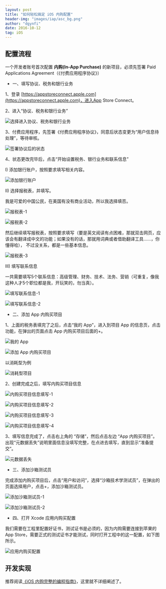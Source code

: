 ```yaml
---
layout: post
title: "如何轻松搞定 iOS 内购配置"
header-img: "images/iap/asc_bg.png"
author: "dgynfi"
date: 2016-10-12
tag: iOS
---
```


## 配置流程

一个开发者账号首次配置 **内购(In-App Purchase)** 的新项目，必须先签署 Paid Applications Agreement（《付费应用程序协议》）

- 一、填写协议、税务和银行业务

1、登录 [https://appstoreconnect.apple.com](https://appstoreconnect.apple.com)，进入App Store Connect。

2、进入“协议、税务和银行业务”

![选择进入协议、税务和银行业务
](https://dgynfi.github.io/images/iap/atb_item.png)

3、付费应用程序，先签署《付费应用程序协议》，同意后状态变更为“用户信息待处理”，等待审核。

![签署协议后的状态](https://dgynfi.github.io/images/iap/agre_tax_bank.png)

4、状态更改完毕后，点击“开始设置税务、银行业务和联系信息”

I) 添加银行账户，按照要求填写相关内容。

![添加银行账户](https://dgynfi.github.io/images/iap/add_bank_account.png)

II) 选择报税表，并填写。

我是可爱的中国公民，在美国有没有商业活动，所以我选择填否。

![报税表-1](https://dgynfi.github.io/images/iap/tax_form.png)

![报税表-2](https://dgynfi.github.io/images/iap/u.s._commercial_actives.png)

然后继续填写报税表，按照要求填写（要是英文阅读有点困难，那就双击网页，应该会有翻译成中文的功能；如果没有的话，那就用词典或者借助翻译工具......，你懂得哈）， 不过没关系，都是一些基本信息。

![报税表-3](https://dgynfi.github.io/images/iap/tax_form2.png)

III) 填写联系信息

一共需要填写5个联系信息：高级管理、财务、技术、法务、营销（可重复，像我这种人才5个职位都是我，开玩笑的，勿当真）。

![填写联系信息-1](https://dgynfi.github.io/images/iap/tax_bank_contact.png)

![填写联系信息-2](https://dgynfi.github.io/images/iap/edit_contacts.png)

- 二、添加 App 内购买项目

1、上面的税务表填完了之后，点击“我的 App”，进入到项目 App 的信息页，点击功能，在弹出的页面点击 App 内购买项目后面的+。

![我的 App](https://dgynfi.github.io/images/iap/myapp_item.png)

![添加 App 内购买项目](https://dgynfi.github.io/images/iap/add_iap_items.png)

以消耗型为例

![消耗型项目](https://dgynfi.github.io/images/iap/iap_item_types.png)

2、创建完成之后，填写内购买项目信息

![内购买项目信息填写-1](https://dgynfi.github.io/images/iap/iap_item_config.png)

![内购买项目信息填写-2](https://dgynfi.github.io/images/iap/iap_item_localization.png)

![内购买项目信息填写-3](https://dgynfi.github.io/images/iap/iap_item_astg.png)

![内购买项目信息填写-4](https://dgynfi.github.io/images/iap/iap_item_mark.png)

3、填写信息完成了，点击右上角的 “存储”，然后点击左边 “App 内购买项目”。出现“元数据丢失”说明里面信息没填写完整，在点进去填写，直到显示“准备提交”。

![元数据丢失](https://dgynfi.github.io/images/iap/iap_item_warning.png)

- 三、添加沙箱测试员

完成添加内购买项目后，点击“用户和访问”，选择“沙箱技术学测试员”，在弹出的页面选择用户，点击+，添加沙箱测试员。

![添加沙箱测试员-1](https://dgynfi.github.io/images/iap/add_sandbox_tester.png)

![添加沙箱测试员-2](https://dgynfi.github.io/images/iap/sandbox_tester_profile.png)

- 四、打开 Xcode 应用内购买配置

我们需要在工程里配置好证书，测试证书是必须的，因为内购需要连接到苹果的App Store，需要正式的测试证书才能测试，同时打开工程中的这一配置，如下图所示。

![应用内购买配置](https://dgynfi.github.io/images/iap/turnon_iap_capabilities.png)

## 开发实现

推荐阅读[《iOS 内购完整的编程指南》](https://dgynfi.github.io/2016/10/16/in-app-purchase-complete-programming-guide-for-iOS/)，这里就不详细阐述了。
